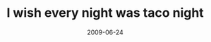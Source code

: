---
layout: base.njk
title : 'I wish every night was taco night' 
view_title : 'I wish every night was taco night' 
year : '2009' 
date : '2009-06-24' 
img_file : '/drawing/iwisheverynightwastaconight.png' 
html_file : 'iwisheverynightwastaconight' 
next_html : 'ilovethenet.html' 
year_order : '193' 
permalink : "title/{{html_file}}.html"
---